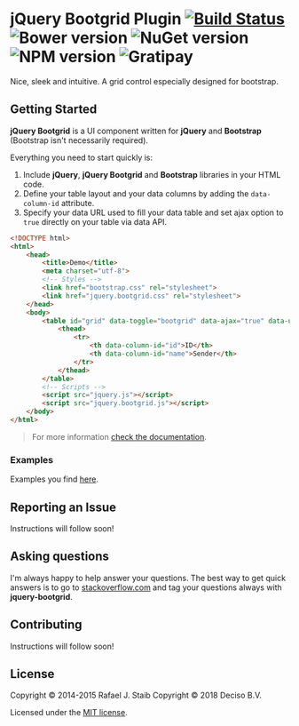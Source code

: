 ﻿jQuery Bootgrid Plugin [![Build Status](http://img.shields.io/travis/opnsense/jquery-bootgrid/master.svg?style=flat-square)](https://travis-ci.org/opnsense/jquery-bootgrid) ![Bower version](http://img.shields.io/bower/v/jquery.bootgrid.svg?style=flat-square) ![NuGet version](http://img.shields.io/nuget/v/jquery.bootgrid.svg?style=flat-square) ![NPM version](http://img.shields.io/npm/v/jquery-bootgrid.svg?style=flat-square) ![Gratipay](http://img.shields.io/gratipay/RafaelStaib.svg?style=flat-square)
============

Nice, sleek and intuitive. A grid control especially designed for bootstrap.

## Getting Started

**jQuery Bootgrid** is a UI component written for **jQuery** and **Bootstrap** (Bootstrap isn't necessarily required).

Everything you need to start quickly is:

1. Include **jQuery**, **jQuery Bootgrid** and **Bootstrap** libraries in your HTML code.
2. Define your table layout and your data columns by adding the `data-column-id` attribute.
3. Specify your data URL used to fill your data table and set ajax option to `true` directly on your table via data API.

```html
<!DOCTYPE html>
<html>
    <head>
        <title>Demo</title>
        <meta charset="utf-8">
        <!-- Styles -->
        <link href="bootstrap.css" rel="stylesheet">
        <link href="jquery.bootgrid.css" rel="stylesheet">
    </head>
    <body>
        <table id="grid" data-toggle="bootgrid" data-ajax="true" data-url="/api/data/basic" class="table table-condensed table-hover table-striped">
            <thead>
                <tr>
                    <th data-column-id="id">ID</th>
                    <th data-column-id="name">Sender</th>
                </tr>
            </thead>
        </table>
        <!-- Scripts -->
        <script src="jquery.js"></script> 
        <script src="jquery.bootgrid.js"></script>
    </body>
</html>
```

> For more information [check the documentation](http://www.jquery-bootgrid.com/Documentation).

### Examples

Examples you find [here](http://www.jquery-bootgrid.com/Examples).

## Reporting an Issue

Instructions will follow soon!

## Asking questions

I'm always happy to help answer your questions. The best way to get quick answers is to go to [stackoverflow.com](http://stackoverflow.com) and tag your questions always with **jquery-bootgrid**.

## Contributing

Instructions will follow soon!

## License

Copyright © 2014-2015 Rafael J. Staib
Copyright © 2018 Deciso B.V.

Licensed under the [MIT license](https://github.com/opnsense/jquery-bootgrid/blob/master/LICENSE.txt).
